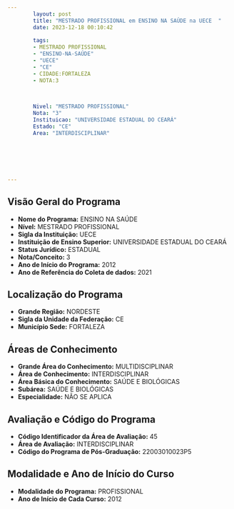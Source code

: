 ```yaml
---
        layout: post
        title: "MESTRADO PROFISSIONAL em ENSINO NA SAÚDE na UECE  "
        date: 2023-12-18 00:10:42
     
        tags:
        - MESTRADO PROFISSIONAL
        - "ENSINO-NA-SAÚDE"
        - "UECE"
        - "CE"
        - CIDADE:FORTALEZA
        - NOTA:3
        
       

        Nivel: "MESTRADO PROFISSIONAL"
        Nota: "3"
        Instituicao: "UNIVERSIDADE ESTADUAL DO CEARÁ"
        Estado: "CE"
        Area: "INTERDISCIPLINAR"
        
        
        
        
        
        
---
```

## Visão Geral do Programa
- **Nome do Programa:** ENSINO NA SAÚDE
- **Nível:** MESTRADO PROFISSIONAL
- **Sigla da Instituição:** UECE
- **Instituição de Ensino Superior:** UNIVERSIDADE ESTADUAL DO CEARÁ
- **Status Jurídico:** ESTADUAL
- **Nota/Conceito:** 3
- **Ano de Início do Programa:** 2012
- **Ano de Referência do Coleta de dados:** 2021

## Localização do Programa
- **Grande Região:** NORDESTE
- **Sigla da Unidade da Federação:** CE
- **Município Sede:** FORTALEZA

## Áreas de Conhecimento
- **Grande Área do Conhecimento:** MULTIDISCIPLINAR
- **Área de Conhecimento:** INTERDISCIPLINAR
- **Área Básica do Conhecimento:** SAÚDE E BIOLÓGICAS
- **Subárea:** SAÚDE E BIOLÓGICAS
- **Especialidade:** NÃO SE APLICA

## Avaliação e Código do Programa
- **Código Identificador da Área de Avaliação:** 45
- **Área de Avaliação:** INTERDISCIPLINAR
- **Código do Programa de Pós-Graduação:** 22003010023P5


## Modalidade e Ano de Início do Curso
- **Modalidade do Programa:** PROFISSIONAL
- **Ano de Início de Cada Curso:** 2012
